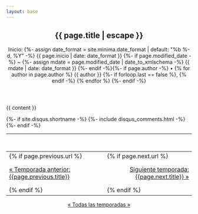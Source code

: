 ```yaml
---
layout: base
---
```

<article class="post h-entry" itemscope itemtype="http://schema.org/BlogPosting">

  <header class="post-header">
    <h1 class="post-title p-name" itemprop="name headline">{{ page.title | escape }}</h1>
    <p class="post-meta">
      Inicio: {%- assign date_format = site.minima.date_format | default: "%b %-d, %Y" -%}
      <time class="dt-published" datetime="{{ page.inicio | date_to_xmlschema }}" itemprop="datePublished">
        {{ page.inicio | date: date_format }}
      </time>
      {%- if page.modified_date -%}
        ~ 
        {%- assign mdate = page.modified_date | date_to_xmlschema -%}
        <time class="dt-modified" datetime="{{ mdate }}" itemprop="dateModified">
          {{ mdate | date: date_format }}
        </time>
      {%- endif -%}{%- if page.author -%}
        • {% for author in page.author %}
          <span itemprop="author" itemscope itemtype="http://schema.org/Person">
            <span class="p-author h-card" itemprop="name">{{ author }}</span></span>
            {%- if forloop.last == false %}, {% endif -%}
        {% endfor %}
      {%- endif -%}</p>
  </header>

  <div class="post-content e-content" itemprop="articleBody">
    {{ content }}
  </div>

  {%- if site.disqus.shortname -%}
    {%- include disqus_comments.html -%}
  {%- endif -%}

  <a class="u-url" href="{{ page.url | relative_url }}" hidden></a>
</article>

<hr><br>

 <table>
  <tr>
    <td>{% if page.previous.url %}
    <p><a class="prev" href="{{page.previous.url}}">&laquo; Temporada anterior: {{page.previous.title}}</a></p>
  {% endif %}</td>
    <td>{% if page.next.url %}
    <p align="right"><a class="next" href="{{page.next.url}}"> Siguiente temporada: {{page.next.title}} &raquo;</a></p>{% endif %}</td>
  </tr>
</table> 

<p align="center"><a rel="me" href="../temporadas.html">&laquo; Todas las temporadas &raquo;</a></p>